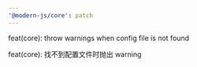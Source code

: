 ```yaml
---
'@modern-js/core': patch
---
```


feat(core): throw warnings when config file is not found

feat(core): 找不到配置文件时抛出 warning
